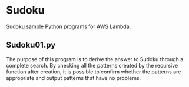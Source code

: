 # Sudoku
Sudoku sample Python programs for AWS Lambda.

## Sudoku01.py
The purpose of this program is to derive the answer to Sudoku through a complete search. By checking all the patterns created by the recursive function after creation, it is possible to confirm whether the patterns are appropriate and output patterns that have no problems.

